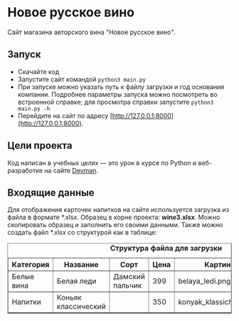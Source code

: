 # Новое русское вино

Сайт магазина авторского вина "Новое русское вино".

## Запуск

- Скачайте код
- Запустите сайт командой `python3 main.py`
- При запуске можно указать путь к файлу загрузки и год основания компании.
Подробнее параметры запуска можно посмотреть во встроенной справке; 
для просмотра справки запустите `python3 main.py -h`
- Перейдите на сайт по адресу [http://127.0.0.1:8000](http://127.0.0.1:8000).

## Цели проекта

Код написан в учебных целях — это урок в курсе по Python и веб-разработке на сайте [Devman](https://dvmn.org).

## Входящие данные

Для отображения карточек напитков на сайте используется загрузка из  файла в формате *.xlsx.
Образец в корне проекта: **wine3.xlsx**.
Можно скопировать образец и заполнить его своими данными.
Также можно создать файл *.xlsx со структурой как в таблице: 

<table border="1">
   <caption><b>Структура файла для загрузки<b></caption>
   <tr>
    <th>Категория</th>
    <th>Название</th>
    <th>Сорт</th>
    <th>Цена</th>
    <th>Картинка</th>
    <th>Акция</th>
   </tr>
   <tr>
     <td>Белые вина</td>
     <td>Белая леди</td>
     <td>Дамский пальчик</td>
     <td>399</td>
     <td>belaya_ledi.png</td>
     <td>Выгодное предложение</td>     
   </tr>
   <tr>
     <td>Напитки</td>
     <td>Коньяк классический</td>
     <td></td>
     <td>350</td>
     <td>konyak_klassicheskyi.png</td>
     <td></td>     
   </tr>
</table>
